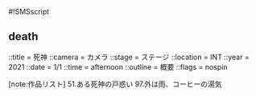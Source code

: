 #!SMSscript

## death

::title = 死神
::camera = カメラ
::stage = ステージ
::location = INT
::year = 2021
::date = 1/1
::time = afternoon
::outline = 概要
::flags = nospin

[note:作品リスト]
51.ある死神の戸惑い
97.外は雨、コーヒーの湯気
